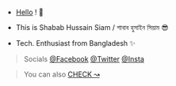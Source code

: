 - [Hello](https://sh808siam.github.io) ! 👋

- This is Shabab Hussain Siam / শাবাব হুসাইন সিয়াম 😎

- Tech. Enthusiast from Bangladesh ✨

> Socials [@Facebook](https://www.facebook.com/sh808siam) [@Twitter](https://www.twitter.com/sh808siam) [@Insta](https://www.instagram.com/sh808siam)

> You can also [CHECK ↝](https://github.com/sh808siam/CSE110-BRACU/)
<html>
  <head>
    <meta name="google-site-verification" content="FI9_-R2yerwECFqak56hn1N2K1XB6bwzcREHJaqL7aU" />
  </head>
</html>
